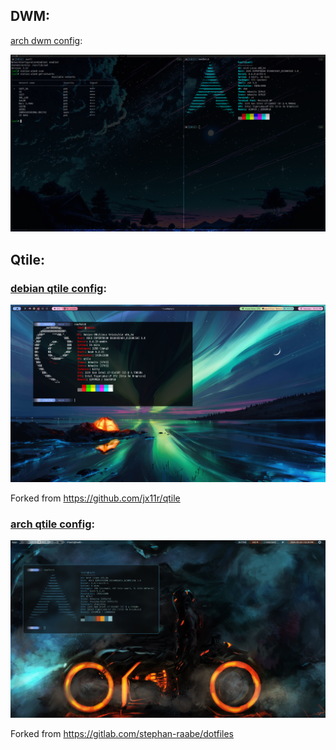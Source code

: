 ## DWM:

[arch dwm config](https://github.com/ib699/dotfiles/tree/main/dotconfig/dwm%20configs):

![arch dwm config](https://github.com/ib699/dotfiles/blob/main/dotconfig/dwm%20configs/screenshot-2024-01-07T16-59-56.png)

## Qtile:

### [debian qtile config](https://github.com/ib699/dotfiles/tree/main/dotconfig/qtile%20config%201):

![debian qtile config](https://github.com/ib699/dotfiles/blob/main/dotconfig/qtile%20config%201/pics/preview.png)

Forked from https://github.com/jx11r/qtile

### [arch qtile config](https://github.com/ib699/dotfiles/tree/main/dotconfig/qtile%20config%203):

![arch qtile config](https://github.com/ib699/dotfiles/blob/main/dotconfig/qtile%20config%203/screenshot.png)

Forked from https://gitlab.com/stephan-raabe/dotfiles

